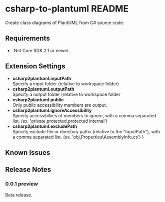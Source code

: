 # csharp-to-plantuml README

Create class diagrams of PlantUML from C# source code.

## Requirements

- .Net Core SDK 2.1 or newer.

## Extension Settings

- __csharp2plantuml.inputPath__  
  Specify a input folder (relative to workspace folder)
- __csharp2plantuml.outputPath__  
  Specify a output folder (relative to workspace folder
- __csharp2plantuml.public__  
  Only public accessibility members are output.
- __csharp2plantuml.ignoreAccessibility__  
  Specify accessibiliies of members to ignore, with a comma separated list. (ex. 'private,protected,protected internal')
- __csharp2plantuml.excludePath__  
  Specify exclude file or directory paths (relative to the \"InputPath\"), with a comma separated list. (ex. 'obj,Properties\\AssemblyInfo.cs')
				}


## Known Issues


## Release Notes
### 0.0.1 preview
Beta release.
